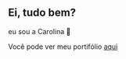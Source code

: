 ## Ei, tudo bem?
eu sou a Carolina 👋

Você pode ver meu portifólio [aqui](http://127.0.0.1:5500/fundamentos-do-css/curriculo-Carolina/index.html)
